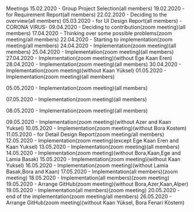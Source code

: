 Meetings
15.02.2020 - Group Project Selection(all members)
19.02.2020 - for Requirement Report(all members)
22.02.2020 - Deciding to the overview(all members)
05.03.2020 - for UI Design Report(all members)
-CORONA VIRUS-
09.04.2020 - Deciding to contribution(zoom meeting)(all members)
17.04.2020 - Thinking over some possible problems(zoom meeting/all members)
22.04.2020 - Starting to implementation(zoom meeting/all members)
24.04.2020 - Implementation(zoom meeting)(all members)
25.04.2020 - Implementation(zoom meeting)(all members)
27.04.2020 - Implementation(zoom meeting)(without Ege Kaan Eren)
28.04.2020 - Implementation(zoom meeting)(all members)
30.04.2020 - Implementation(zoom meeting)(without Kaan Yüksel)
01.05.2020 - Implementation(zoom meeting)(all members)

05.05.2020 - Implementation(zoom meeting)(all members)

07.05.2020 - Implementation(zoom meeting)(all members)

08.05.2020 - Implementation(zoom meeting)(all members)

09.05.2020 - Implementation(zoom meeting)(without Azer and Kaan Yuksel)
10.05.2020 - Implementation(zoom meeting)(without Bora Kostem)
11.05.2020 - for Detail Design Report(zoom meeting/all members)
12.05.2020 - Implementation(zoom meeting)(except Ege Kaan Eren and Kaan Yuksel)
13.05.2020 - Implementation(zoom meeting)(all members)
14.05.2020 - Implementation(zoom meeting)(without Bora,Kaan,Ege and Lamia Basak)
15.05.2020 - Implementation(zoom meeting)(without Kaan Yuksel)
16.05.2020 - Implementation(zoom meeting)(without Lamia Basak,Bora and Kaan)
17.05.2020 - Implementation(all members)(zoom meeting)
18.05.2020 - Implementation(all members)(zoom meeting)
19.05.2020 - Arrange GitHub(zoom meeting)(without Bora,Azer,Kaan,Alper)
19.05.2020 - Implementation(all members)(zoom meeting)
20.05.2020 - end of the implementation(zoom meeting/all members)
26.05.2020 - Arrange GitHub(zoom meeting)(without Kaan Yüksel, Bora Fenari Köstem)
